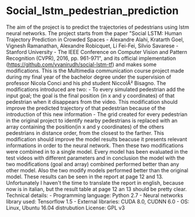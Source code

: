 # Social_lstm_pedestrian_prediction
The aim of the project is to predict the trajectories of pedestrians using lstm neural networks. The project starts from the paper "Social LSTM: Human Trajectory Prediction in Crowded Spaces - Alexandre Alahi, Kratarth Goel, Vignesh Ramanathan, Alexandre Robicquet, Li Fei-Fei, Silvio Savarese - Stanford University - The IEEE Conference on Computer Vision and Pattern Recognition (CVPR), 2016, pp. 961-971", and its official implementation (https://github.com/vvanirudh/social-lstm-tf) and makes some modifications. This is the Multimedia communication course project made during my final year of the bachelor degree under the supervision of professor Nicola Conci and his phd student NiccolÃ² Bisagno.  The modifications introduced are two:  - To every simulated pedestrian add the input goal; the goal is the final position (in x and y coordinates) of that pedestrian when it disappears from the video. This modification should improve the predicted trajectory of that pedestrian because of the introduction of this new information  - The grid created for every pedestrian in the original project to identify nearby pedestrians is replaced with an array containing the position(in x and y coordinates) of the others pedestrians in distance order, from the closest to the farther. This modification should improve the model results beacuse it presents relevant informations in order to the neural network.    Then these two modifications were combined in to a single model.  Every model has been evaluated in the test videos with different parameters and in conclusion the model with the two modifications (goal and array) combined performed better than any other model. Also the two modify models performed better than the original model.   These results can be seen in the report at page 12 and 13. Unfortunately I haven't the time to translate the report in english, because now is in italian, but the result table at page 12 an 13 should be pretty clear.    Technical details:   - Programming language: Python 2.7   - Neural networks library used: Tensorflow 1.5   - External libraries: CUDA 8.0, CUDNN 6.0   - OS: Linux, Ubuntu 16.04 distrubution     License: GPL v3
